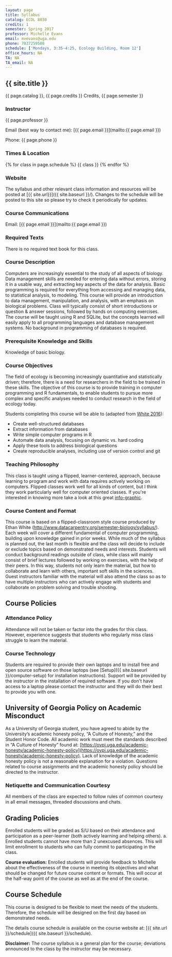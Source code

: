 ```yaml
---
layout: page
title: Syllabus
catalog: ECOL 8030
credits: 1
semester: Spring 2017
professor: Michelle Evans
email: mvevans@uga.edu
phone: 7037259580
schedule: ['Mondays, 3:35-4:25, Ecology Building, Room 12']
office_hours: NA
TA: NA
TA_email: NA
---
```


## {{ site.title }}

{{ page.catalog }}, {{ page.credits }} Credits, {{ page.semester }}

### Instructor

{{ page.professor }}

Email (best way to contact me):
[{{ page.email }}](mailto:{{ page.email }})

Phone: {{ page.phone }}


### Times & Location



{% for class in page.schedule %}
  {{ class }}
{% endfor %}



### Website

The syllabus and other relevant class information and resources will be posted
at [{{ site.url}}]({{ site.baseurl }}/). Changes to the schedule will be posted to this site so please try to check it periodically for updates.


### Course Communications

Email: [{{ page.email }}](mailto:{{ page.email }})


### Required Texts

There is no required text book for this class.


### Course Description

Computers are increasingly essential to the study of all aspects of
biology. Data management skills are needed for entering data without errors,
storing it in a usable way, and extracting key aspects of the data for
analysis. Basic programming is required for everything from accessing and
managing data, to statistical analysis, to modeling. This course will provide an
introduction to data management, manipulation, and analysis, with an emphasis on
biological problems. Class will typically consist of short introductions or
question & answer sessions, followed by hands on computing exercises. The course
will be taught using R and SQLite, but the concepts learned will easily apply to
all programming languages and database management systems. No background in
programming of databases is required.


### Prerequisite Knowledge and Skills

Knowledge of basic biology.


### Course Objectives

The field of ecology is becoming increasingly quantitative and statistically driven; therefore, there is a need for researchers in the field to be trained in these skills.  The objective of this course is to provide training in computer programming and R fundamentals, to enable students to pursue more complex and specific analyses needed to conduct research in the field of ecology today.

Students completing this course will be able to (adapted from [White 2016](http://www.datacarpentry.org/semester-biology/syllabus/)):
*	Create well-structured databases
*	Extract information from databases
*	Write simple computer programs in R
*	Automate data analysis, focusing on dynamic vs. hard coding
*	Apply these tools to address biological questions
*	Create reproducible analyses, including use of version control and git


### Teaching Philosophy

This class is taught using a flipped, learner-centered, approach, because learning to program and work with data requires actively working on computers. Flipped classes work well for all kinds of content, but I think they work particularly well for computer oriented classes. If you're interested in knowing more take a look at this great [info-graphic](http://www.knewton.com/flipped-classroom-2/).


### Course Content and Format

This course is based on a flipped-classroom style course produced by Ethan White (http://www.datacarpentry.org/semester-biology/syllabus/). Each week will cover a different fundamental of computer programming, building upon knowledge gained in prior weeks. While much of the syllabus is planned out, the last month is flexible and the class will decide to include or exclude topics based on demonstrated needs and interests. Students will conduct background readings outside of class, while class will mainly consist of brief lectures followed by working on exercises, with the help of their peers.  In this way, students not only learn the material, but how to collaborate and learn with others, important soft skills in the sciences. Guest instructors familiar with the material will also attend the class so as to have multiple instructors who can actively engage with students and collaborate on problem solving and trouble shooting.


## Course Policies


### Attendance Policy

Attendance will not be taken or factor into the grades for this class. However, experience suggests that students who regularly miss class struggle to learn the material.


### Course Technology

Students are required to provide their own laptops and to install free and open source software on those laptops (see [Setup]({{ site.baseurl }}/computer-setup) for installation instructions). Support will be provided by the instructor in the installation of required software. If you don't have access to a laptop please contact the instructor and they will do their best to provide you with one.

## University of Georgia Policy on Academic Misconduct

As a University of Georgia student, you have agreed to abide by the University’s academic honesty policy, “A Culture of Honesty,” and the Student Honor Code. All academic work must meet the standards described in “A Culture of Honesty” found at: [https://ovpi.uga.edu/academic-honesty/academic-honesty-policy](https://ovpi.uga.edu/academic-honesty/academic-honesty-policy). Lack of knowledge of the academic honesty policy is not a reasonable explanation for a violation. Questions related to course assignments and the academic honesty policy should be directed to the instructor.


### Netiquette and Communication Courtesy

All members of the class are expected to follow rules of common
courtesy in all email messages, threaded discussions and chats.

## Grading Policies

Enrolled students will be graded as S/U based on their attendance and participation as a peer-learner (both actively learning and helping others).
a.	Enrolled students cannot have more than 2 unexcused absences.  This will limit enrollment to students who can fully commit to participating in the class.

**Course evaluation:** Enrolled students will provide feedback to Michelle about the effectiveness of the course in meeting its objectives and what should be changed for future course content or formats. This will occur at the half-way point of the course as well as at the end of the course.


## Course Schedule

This course is designed to be flexible to meet the needs of the students.  Therefore, the schedule will be designed on the first day based on demonstrated needs.

The details course schedule is available on the course website at:
[{{ site.url }}/schedule]({{ site.baseurl }}/schedule).


**Disclaimer:** The course syllabus is a general plan for the course; deviations announced to the class by the instructor may be necessary.
